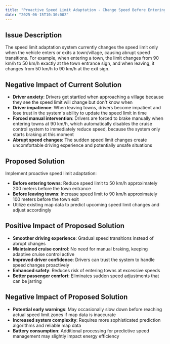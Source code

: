 ```yaml
---
title: "Proactive Speed Limit Adaptation - Change Speed Before Entering/Leaving Towns"
date: "2025-06-15T10:30:00Z"
---
```


## Issue Description

The speed limit adaptation system currently changes the speed limit only when the vehicle enters or exits a town/village, causing abrupt speed transitions. For example, when entering a town, the limit changes from 90 km/h to 50 km/h exactly at the town entrance sign, and when leaving, it changes from 50 km/h to 90 km/h at the exit sign.

## Negative Impact of Current Solution

- **Driver anxiety**: Drivers get startled when approaching a village because they see the speed limit will change but don't know when
- **Driver impatience**: When leaving towns, drivers become impatient and lose trust in the system's ability to update the speed limit in time
- **Forced manual intervention**: Drivers are forced to brake manually when entering towns at 90 km/h, which automatically disables the cruise control system to immediately reduce speed, because the system only starts braking at this moment
- **Abrupt speed changes**: The sudden speed limit changes create uncomfortable driving experience and potentially unsafe situations

## Proposed Solution

Implement proactive speed limit adaptation:

- **Before entering towns**: Reduce speed limit to 50 km/h approximately 200 meters before the town entrance
- **Before leaving towns**: Increase speed limit to 90 km/h approximately 100 meters before the town exit
- Utilize existing map data to predict upcoming speed limit changes and adjust accordingly

## Positive Impact of Proposed Solution

- **Smoother driving experience**: Gradual speed transitions instead of abrupt changes
- **Maintained cruise control**: No need for manual braking, keeping adaptive cruise control active
- **Improved driver confidence**: Drivers can trust the system to handle speed changes proactively
- **Enhanced safety**: Reduces risk of entering towns at excessive speeds
- **Better passenger comfort**: Eliminates sudden speed adjustments that can be jarring

## Negative Impact of Proposed Solution

- **Potential early warnings**: May occasionally slow down before reaching actual speed limit zones if map data is inaccurate
- **Increased system complexity**: Requires more sophisticated prediction algorithms and reliable map data
- **Battery consumption**: Additional processing for predictive speed management may slightly impact energy efficiency
